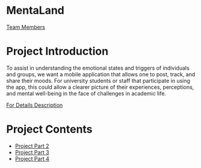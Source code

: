 # MentaLand

[Team Members](https://github.com/CMPUT301F19T32/MentaLand/blob/master/doc/Team.txt)

# Project Introduction
To assist in understanding the emotional states and triggers of individuals and groups, we want a mobile application that allows one to post, track, and share their moods.
For university students or staff that participate in using the app, this could allow a clearer picture of their experiences, perceptions, and mental well-being in the face of challenges in academic life.

[For Details Description](https://github.com/CMPUT301F19T32/MentaLand/wiki/Project-Description)

# Project Contents
* [Project Part 2](https://github.com/CMPUT301F19T32/MentaLand/wiki/Project-Part-2)
* [Project Part 3](https://github.com/CMPUT301F19T32/MentaLand/wiki/Project-Part-3)
* [Project Part 4](https://github.com/CMPUT301F19T32/MentaLand/wiki/Project-Part-4)













